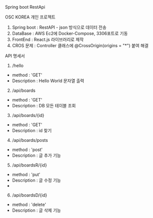 Spring boot RestApi 

OSC KOREA 개인 프로젝트

1. Spring boot : RestAPI - json 방식으로 데이터 전송
2. DataBase : AWS Ec2에 Docker-Compose, 3306포트로 기동
3. FrontEnd : React.js 라이브러리로 제작
4. CROS 문제 : Controller 클래스에 @CrossOrigin(origins = "*") 붙여 해결


API 명세서

1. /hello
 - method : 'GET'
 - Description : Hello World 문자열 출력

2. /api/boards
 - method : 'GET'
 - Description : DB 모든 테이블 조회

3. /api/boards/{id}
 - method : 'GET'
 - Description : id 찾기

4. /api/boards/posts
 - method : 'post'
 - Description : 글 추가 기능

5. /api/boardsR/{id}
 - method : 'put'
 - Description : 글 수정 기능
- 
6. /api/boardsD/{id}
 - method : 'delete'
 - Description : 글 삭제 기능